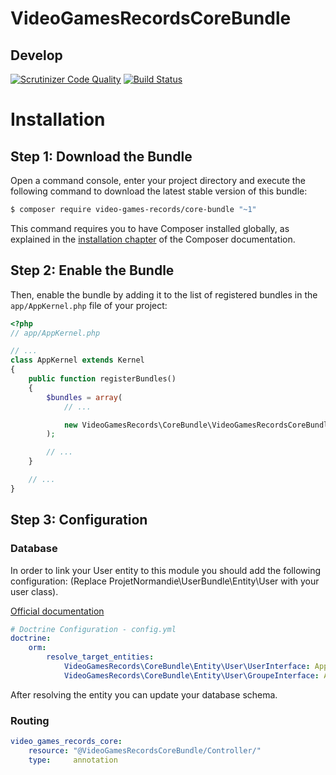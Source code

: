 VideoGamesRecordsCoreBundle
===========================

Develop
-------

[![Scrutinizer Code Quality](https://scrutinizer-ci.com/g/video-games-records/core-bundle/badges/quality-score.png?b=develop)](https://scrutinizer-ci.com/g/video-games-records/core-bundle/?branch=develop)
[![Build Status](https://scrutinizer-ci.com/g/video-games-records/core-bundle/badges/build.png?b=develop)]()


Installation
============

Step 1: Download the Bundle
---------------------------

Open a command console, enter your project directory and execute the
following command to download the latest stable version of this bundle:

```bash
$ composer require video-games-records/core-bundle "~1"
```

This command requires you to have Composer installed globally, as explained
in the [installation chapter](https://getcomposer.org/doc/00-intro.md)
of the Composer documentation.

Step 2: Enable the Bundle
-------------------------

Then, enable the bundle by adding it to the list of registered bundles
in the `app/AppKernel.php` file of your project:

```php
<?php
// app/AppKernel.php

// ...
class AppKernel extends Kernel
{
    public function registerBundles()
    {
        $bundles = array(
            // ...

            new VideoGamesRecords\CoreBundle\VideoGamesRecordsCoreBundle(),
        );

        // ...
    }

    // ...
}
```

Step 3: Configuration
---------------------

### Database

In order to link your User entity to this module you should add the following configuration:
(Replace ProjetNormandie\UserBundle\Entity\User with your user class).

[Official documentation](http://symfony.com/doc/current/cookbook/doctrine/resolve_target_entity.html)

```yaml
# Doctrine Configuration - config.yml
doctrine:
    orm:
        resolve_target_entities:
            VideoGamesRecords\CoreBundle\Entity\User\UserInterface: AppBundle\Entity\User
            VideoGamesRecords\CoreBundle\Entity\User\GroupeInterface: AppBundle\Entity\Group
```

After resolving the entity you can update your database schema.

### Routing

```yaml
video_games_records_core:
    resource: "@VideoGamesRecordsCoreBundle/Controller/"
    type:     annotation
```
